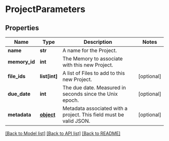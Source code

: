 # ProjectParameters

## Properties
Name | Type | Description | Notes
------------ | ------------- | ------------- | -------------
**name** | **str** | A name for the Project. | 
**memory_id** | **int** | The Memory to associate with this new Project. | 
**file_ids** | **list[int]** | A list of Files to add to this new Project. | [optional] 
**due_date** | **int** | The due date. Measured in seconds since the Unix epoch. | [optional] 
**metadata** | [**object**](.md) | Metadata associated with a project. This field must be valid JSON. | [optional] 

[[Back to Model list]](../README.md#documentation-for-models) [[Back to API list]](../README.md#documentation-for-api-endpoints) [[Back to README]](../README.md)



